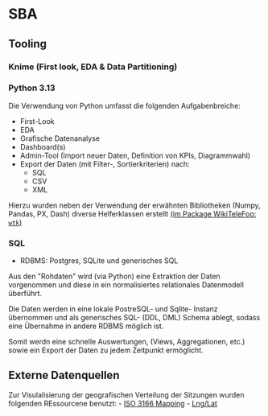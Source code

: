 # SBA
## Tooling

### Knime (First look, EDA & Data Partitioning)

### Python 3.13 

Die Verwendung von Python umfasst die folgenden Aufgabenbreiche:

- First-Look
- EDA 
- Grafische Datenanalyse
- Dashboard(s)
- Admin-Tool (Import neuer Daten, Definition von KPIs, Diagrammwahl)
- Export der Daten (mit Filter-, Sortierkriterien) nach:
    - SQL
    - CSV
    - XML

Hierzu wurden neben der Verwendung der erwähnten Bibliotheken (Numpy, Pandas, PX, Dash) diverse Helferklassen erstellt [(im Package WikiTeleFoo: ```wtk```)](../Dashboards/python/wtf/README.md)

### SQL 

- RDBMS: Postgres,  SQLite und generisches SQL

Aus den "Rohdaten" wird (via Python) eine Extraktion der Daten vorgenommen und diese in ein normalisiertes relationales Datenmodell überführt.

Die Daten werden in eine lokale PostreSQL- und Sqlite- Instanz übernommen und als generisches SQL- (DDL, DML) Schema
ablegt, sodass eine Übernahme in andere RDBMS möglich ist.

Somit werdn eine schnelle Auswertungen, (Views, Aggregationen, etc.) sowie ein Export der Daten zu jedem Zeitpunkt ermöglicht.

## Externe Datenquellen

Zur Visulalisierung der geografischen Verteilung der Sitzungen wurden folgenden REssourcene benutzt:
    - [ISO 3166 Mapping](https://www.kaggle.com/datasets/wbdill/country-codes-iso-3166)
    - [Lng/Lat](https:www.example.org)